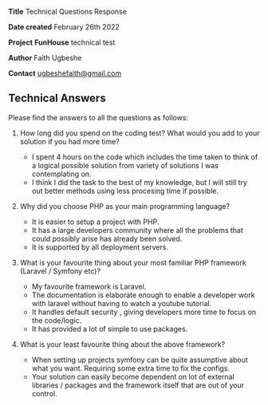  **Title**   Technical Questions Response                                         
 
 **Date created**  February 26th 2022
 
 **Project**   __FunHouse__ technical test
 
 **Author**  Faith Ugbeshe
 
 **Contact**  ugbeshefaith@gmail.com

## Technical Answers

Please find the answers to all the questions as follows:

1. How long did you spend on the coding test? What would you add to your solution if you had more time?
    - I spent 4 hours on the code which includes the time taken to think of a logical possible solution from variety of solutions I was contemplating on. 
    - I think I did the task to the best of my knowledge, but I will still try out better methods using less procesing time if possible. 

2. Why did you choose PHP as your main programming language?
    - It is easier to setup a project with PHP.
    - It has a large developers community where all the problems that could possibly arise has already been solved. 
    - It is supported by all deployment servers.

3. What is your favourite thing about your most familiar PHP framework (Laravel / Symfony etc)?
    - My favourite framework is Laravel.
    - The documentation is elaborate enough to enable a developer work with laravel without having to watch a youtube tutorial.
    - It handles default security , giving developers more time to focus on the code/logic.
    - It has provided a lot of simple to use packages.

4. What is your least favourite thing about the above framework?
    - When setting up projects symfony can be quite assumptive about what you want. Requiring some extra time to fix the configs.   
    - Your solution can easily become dependent on lot of external libraries / packages and the framework itself that are out of your control.
